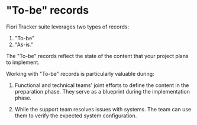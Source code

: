 # "To-be" records

Fiori Tracker suite leverages two types of records: 

1. "To-be"
2. "As-is." 

The "To-be" records reflect the state of the content that your project plans to implement.
 
Working with "To-be" records is particularly valuable during:

1. Functional and technical teams' joint efforts to define the content in the preparation phase. They serve as a blueprint during the implementation phase.

2. While the support team resolves issues with systems. The team can use them to verify the expected system configuration.